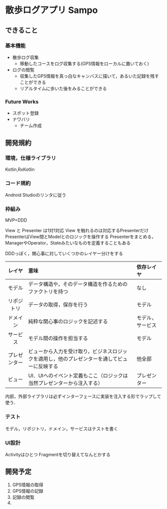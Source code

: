 # 散歩ログアプリ Sampo
## できること
### 基本機能
- 散歩ログ収集
    - 移動したコースをログ収集する(GPS情報をローカルに置いておく)
- ログの閲覧
    - 収集したGPS情報を真っ白なキャンバスに描いて，あるいた記録を残すことができる
    - リアルタイムに歩いた後をみることができる

### Future Works
- スポット登録
- ナワバリ
    - チーム作成
   
## 開発規約
### 環境，仕様ライブラリ
Kotlin,RxKotlin

### コード規約
Android Studioのリンタに従う

### 枠組み
MVP+DDD

View と Presenter は1対1対応
View を触れるのは対応するPresenterだけ
PresenterはView間とModelとのロジックを操作する
Presenterをまとめる，ManagerやOperator，Stateみたいなものを定義することもある

DDDっぽく，関心事に対していくつかのレイヤー分けをする

| レイヤ | 意味　| 依存レイヤ |
|:--:|:--|:-- |
| モデル| データ構造や，そのデータ構造を作るためのファクトリを持つ|なし |
| リポジトリ| データの取得，保存を行う|モデル|
|ドメイン| 純粋な関心事のロジックを記述する|モデル，サービス|
|サービス|モデル間の操作を担当する|モデル|
|プレゼンター|ビューから入力を受け取り，ビジネスロジックを適用し，他のプレゼンターを通してビューに反映する|他全部|
|ビュー|UI．UIへのイベント定義もここ（ロジックは当然プレゼンターから注入する）|プレゼンター|

内部，外部ライブラリは必ずインターフェースに実装を注入する形でラップして使う．

### テスト
モデル，リポジトリ，ドメイン，サービスはテストを書く

### UI設計
Activityはひとつ
Fragmentを切り替えてなんとかする

## 開発予定

1. GPS情報の取得
1. GPS情報の記録
1. 記録の閲覧
1. 